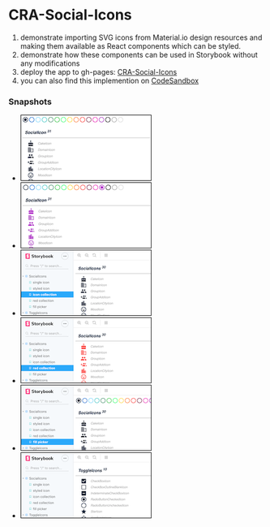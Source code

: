 # CRA-Social-Icons

1. demonstrate importing SVG icons from Material.io design resources and making them available as React components which can be styled.
2. demonstrate how these components can be used in Storybook without any modifications
3. deploy the app to gh-pages:  [CRA-Social-Icons][app]
4. you can also find this implemention on [CodeSandbox][app-io]

### Snapshots

- [![navy][thumb-navy]][img-navy]
- [![purple][thumb-purple]][img-purple]
- [![social][thumb-social]][img-social]
- [![red][thumb-red]][img-red]
- [![picker][thumb-picker]][img-picker]
- [![toggle][thumb-toggle]][img-toggle]



[app]: https://eswat2.github.io/CRA-Social-Icons
[app-io]: https://codesandbox.io/s/beautiful-pine-luosw
[img-navy]: https://eswat2.github.io/CRA-Social-Icons/images/deployed-navy.png
[img-purple]: https://eswat2.github.io/CRA-Social-Icons/images/deployed-purple.png
[img-social]: https://eswat2.github.io/CRA-Social-Icons/images/story-social-icons.png
[img-red]: https://eswat2.github.io/CRA-Social-Icons/images/story-red-icons.png
[img-picker]: https://eswat2.github.io/CRA-Social-Icons/images/story-fill-picker.png
[img-toggle]: https://eswat2.github.io/CRA-Social-Icons/images/story-toggle-icons.png
[thumb-toggle]: images/thumb-toggle-icons.png
[thumb-social]: images/thumb-social-icons.png
[thumb-red]: images/thumb-red-icons.png
[thumb-picker]: images/thumb-fill-picker.png
[thumb-navy]: images/thumb-deployed-navy.png
[thumb-purple]: images/thumb-deployed-purple.png
